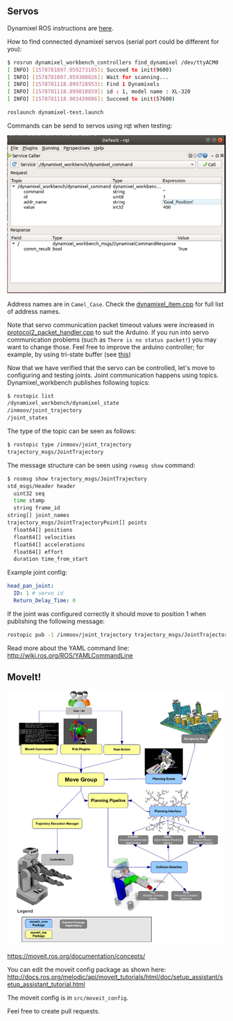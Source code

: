 
## Servos

Dynamixel ROS instructions are [here](http://emanual.robotis.com/docs/en/software/dynamixel/dynamixel_workbench/).

How to find connected dynamixel servos (serial port could be different for you):

```sh
$ rosrun dynamixel_workbench_controllers find_dynamixel /dev/ttyACM0
[ INFO] [1578781097.059273105]: Succeed to init(9600)
[ INFO] [1578781097.059380826]: Wait for scanning...
[ INFO] [1578781118.899728953]: Find 1 Dynamixels
[ INFO] [1578781118.899810859]: id : 1, model name : XL-320
[ INFO] [1578781118.903439606]: Succeed to init(57600)
```

```sh
roslaunch dynamixel-test.launch
```

Commands can be send to servos using rqt when testing:

![](img/rqt_servo.PNG)

Address names are in `Camel_Case`.
Check the [dynamixel_item.cpp](https://github.com/ROBOTIS-GIT/dynamixel-workbench/blob/master/dynamixel_workbench_toolbox/src/dynamixel_workbench_toolbox/dynamixel_item.cpp) for full list of address names.

Note that servo communication packet timeout values were increased in [protocol2_packet_handler.cpp](src/DynamixelSDK/ros/src/dynamixel_sdk/protocol2_packet_handler.cpp)
to suit the Arduino. If you run into servo communication problems (such as `There is no status packet!`) you may want to change those.
Feel free to improve the arduino controller; for example,
by using tri-state buffer (see [this](https://robottini.altervista.org/dynamixel-ax-12a-and-arduino-how-to-use-the-serial-port))

Now that we have verified that the servo can be controlled,
let's move to configuring and testing joints.
Joint communication happens using topics.
Dynamixel_workbench
publishes following topics:

```sh
$ rostopic list
/dynamixel_workbench/dynamixel_state
/inmoov/joint_trajectory
/joint_states
```

The type of the topic can be seen as follows:
```sh
$ rostopic type /inmoov/joint_trajectory
trajectory_msgs/JointTrajectory
```

The message structure can be seen using `rowmsg show` command:
```sh
$ rosmsg show trajectory_msgs/JointTrajectory
std_msgs/Header header
  uint32 seq
  time stamp
  string frame_id
string[] joint_names
trajectory_msgs/JointTrajectoryPoint[] points
  float64[] positions
  float64[] velocities
  float64[] accelerations
  float64[] effort
  duration time_from_start
```

Example joint config:

```yaml
head_pan_joint:
  ID: 1 # servo id
  Return_Delay_Time: 0
```

If the joint was configured correctly it should move to position 1
when publishing the following message:

```sh
rostopic pub -1 /inmoov/joint_trajectory trajectory_msgs/JointTrajectory -- '{header: auto, joint_names: ["head_pan_joint"], points: [{positions: [1], velocities: [1], accelerations: [1], effort: [1], time_from_start: 0}]}'
```

Read more about the YAML command line:
http://wiki.ros.org/ROS/YAMLCommandLine

## MoveIt!

![](./img/moveit_pipeline.png)

https://moveit.ros.org/documentation/concepts/

You can edit the moveit config package as shown here:
http://docs.ros.org/melodic/api/moveit_tutorials/html/doc/setup_assistant/setup_assistant_tutorial.html

The moveit config is in `src/moveit_config`.

Feel free to create pull requests.
